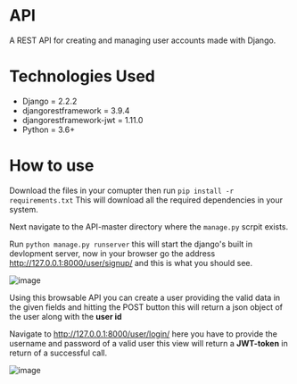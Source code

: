 # API
A REST API for creating and managing user accounts made with Django.

# Technologies Used 

 - Django = 2.2.2
 - djangorestframework = 3.9.4
 - djangorestframework-jwt = 1.11.0
 - Python = 3.6+

# How to use

Download the files in your comupter then run  ```pip install -r requirements.txt``` This will download all the required dependencies in your system. 

Next navigate to the API-master directory where the ```manage.py``` scrpit exists. 

Run ```python manage.py runserver``` this will start the django's built in devlopment server, now in your browser go the address http://127.0.0.1:8000/user/signup/ and this is what you should see.

![image](https://user-images.githubusercontent.com/38559396/59752103-5b41b900-929f-11e9-95fd-38e66ab56e71.png)

Using this browsable API you can create a user providing the valid data in the given fields and hitting the POST button this will return a json object of the user along with the **user id**


Navigate to http://127.0.0.1:8000/user/login/ here you have to provide the username and password of a valid user this view will return a **JWT-token** in return of a successful call. 

![image](https://user-images.githubusercontent.com/38559396/59752513-018dbe80-92a0-11e9-90c8-267dcd9d26fd.png)
